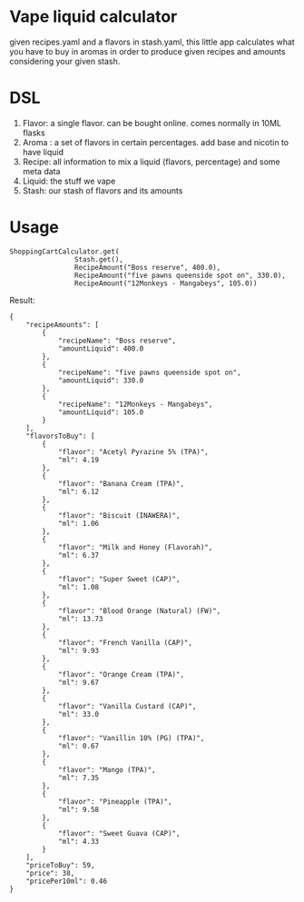 Vape liquid calculator
======================

given recipes.yaml and a flavors in stash.yaml, this little app
calculates what you have to buy in aromas in order to produce
given recipes and amounts considering your given stash.

DSL
===

1. Flavor: a single flavor. can be bought online. comes normally in 10ML flasks
2. Aroma : a set of flavors in certain percentages. add base and nicotin to have liquid  
3. Recipe: all information to mix a liquid (flavors, percentage) and some meta data  
4. Liquid: the stuff we vape    
5. Stash: our stash of flavors and its amounts

Usage
=====

```
ShoppingCartCalculator.get(
                Stash.get(),
                RecipeAmount("Boss reserve", 400.0),
                RecipeAmount("five pawns queenside spot on", 330.0),
                RecipeAmount("12Monkeys - Mangabeys", 105.0))
```
               
Result:

```
{
    "recipeAmounts": [
        {
            "recipeName": "Boss reserve",
            "amountLiquid": 400.0
        },
        {
            "recipeName": "five pawns queenside spot on",
            "amountLiquid": 330.0
        },
        {
            "recipeName": "12Monkeys - Mangabeys",
            "amountLiquid": 105.0
        }
    ],
    "flavorsToBuy": [
        {
            "flavor": "Acetyl Pyrazine 5% (TPA)",
            "ml": 4.19
        },
        {
            "flavor": "Banana Cream (TPA)",
            "ml": 6.12
        },
        {
            "flavor": "Biscuit (INAWERA)",
            "ml": 1.06
        },
        {
            "flavor": "Milk and Honey (Flavorah)",
            "ml": 6.37
        },
        {
            "flavor": "Super Sweet (CAP)",
            "ml": 1.08
        },
        {
            "flavor": "Blood Orange (Natural) (FW)",
            "ml": 13.73
        },
        {
            "flavor": "French Vanilla (CAP)",
            "ml": 9.93
        },
        {
            "flavor": "Orange Cream (TPA)",
            "ml": 9.67
        },
        {
            "flavor": "Vanilla Custard (CAP)",
            "ml": 33.0
        },
        {
            "flavor": "Vanillin 10% (PG) (TPA)",
            "ml": 0.67
        },
        {
            "flavor": "Mango (TPA)",
            "ml": 7.35
        },
        {
            "flavor": "Pineapple (TPA)",
            "ml": 9.58
        },
        {
            "flavor": "Sweet Guava (CAP)",
            "ml": 4.33
        }
    ],
    "priceToBuy": 59,
    "price": 38,
    "pricePer10ml": 0.46
}
```                